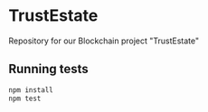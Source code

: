# TrustEstate
Repository for our Blockchain project "TrustEstate"


## Running tests

```bash
npm install
npm test
```
